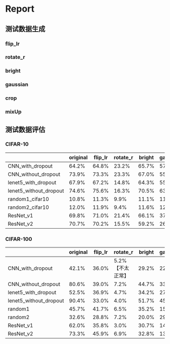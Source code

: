 # Report

## 测试数据生成

### flip_lr

### rotate_r

### bright

### gaussian

### crop

### mixUp

## 测试数据评估

### CIFAR-10

|                        | original | flip_lr | rotate_r | bright | gaussian | crop  | mixUp |
| ---------------------- | -------- | ------- | -------- | ------ | -------- | ----- | ----- |
| CNN_with_dropout       | 64.2%    | 64.8%   | 23.2%    | 65.7%  | 57.7%    | 56.7% | 65.5% |
| CNN_without_dropout    | 73.9%    | 73.3%   | 23.3%    | 67.0%  | 55.9%    | 65.6% | 71.3% |
| lenet5_with_dropout    | 67.9%    | 67.2%   | 14.8%    | 64.3%  | 55.8%    | 58.6% | 65.6% |
| lenet5_without_dropout | 74.6%    | 75.6%   | 16.3%    | 70.5%  | 63.1%    | 59.4% | 74.2% |
| random1_cifar10        | 10.8%    | 11.3%   | 9.9%     | 11.1%  | 11.1%    | 12.2% | 11.4% |
| random2_cifar10        | 12.0%    | 11.9%   | 9.4%     | 11.6%  | 12.2%    | 11.0% | 12.8% |
| ResNet_v1              | 69.8%    | 71.0%   | 21.4%    | 66.1%  | 37.8%    | 51.6% | 65.0% |
| ResNet_v2              | 70.7%    | 70.2%   | 15.5%    | 59.2%  | 26.1%    | 57.0% | 62.4% |

### CIFAR-100

|                        | original | flip_lr | rotate_r         | bright | gaussian | crop  | mixUp |
| ---------------------- | -------- | ------- | ---------------- | ------ | -------- | ----- | ----- |
| CNN_with_dropout       | 42.1%    | 36.0%   | 5.2%【不太正常】 | 29.2%  | 22.6%    | 31.2% | 35.1% |
| CNN_without_dropout    | 80.6%    | 39.0%   | 7.2%             | 44.7%  | 33.9%    | 36.5% | 64.9% |
| lenet5_with_dropout    | 52.5%    | 36.9%   | 4.7%             | 34.2%  | 27.5%    | 25.2% | 47.0% |
| lenet5_without_dropout | 90.4%    | 33.0%   | 4.0%             | 51.7%  | 45.1%    | 23.1% | 77.9% |
| random1                | 45.7%    | 41.7%   | 6.5%             | 35.2%  | 15.8%    | 34.1% | 40.9% |
| random2                | 32.6%    | 28.8%   | 7.2%             | 20.0%  | 29.5%    | 25.2% | 27.2% |
| ResNet_v1              | 62.0%    | 35.8%   | 3.0%             | 30.7%  | 14.3%    | 31.0% | 47.1% |
| ResNet_v2              | 73.3%    | 45.9%   | 6.9%             | 32.8%  | 13.9%    | 35.2% | 54.3% |

